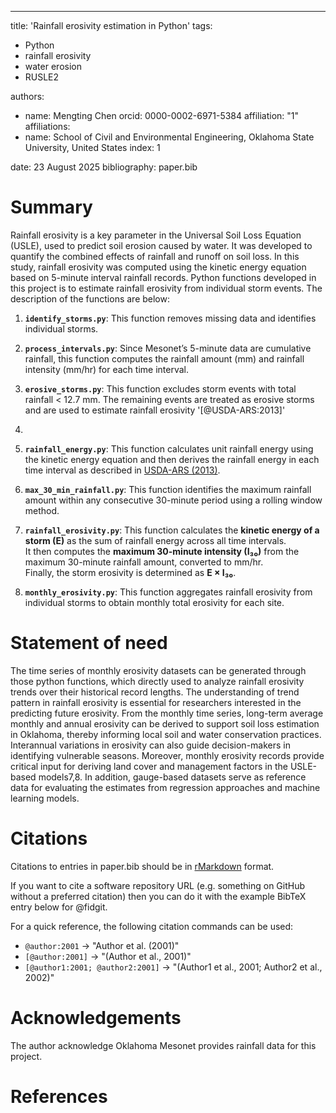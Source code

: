 ---
title: 'Rainfall erosivity estimation in Python'
tags:
  - Python
  - rainfall erosivity
  - water erosion
  - RUSLE2
    
authors:
  - name: Mengting Chen
    orcid: 0000-0002-6971-5384
    affiliation: "1" 
affiliations:
 - name: School of Civil and Environmental Engineering, Oklahoma State University, United States
   index: 1

date: 23 August 2025
bibliography: paper.bib


# Summary

Rainfall erosivity is a key parameter in the Universal Soil Loss Equation (USLE), used to predict soil erosion caused by water. It was developed to quantify the combined effects of rainfall and runoff on soil loss. In this study, rainfall erosivity was computed using the kinetic energy equation based on 5-minute interval rainfall records. Python functions developed in this project is to estimate rainfall erosivity from individual storm events. The description of the functions are below:
1. **`identify_storms.py`**: This function removes missing data and identifies individual storms.  

2. **`process_intervals.py`**: Since Mesonet’s 5-minute data are cumulative rainfall, this function computes the rainfall amount (mm) and rainfall intensity (mm/hr) for each time interval.
   
3. **`erosive_storms.py`**: This function excludes storm events with total rainfall < 12.7 mm. The remaining events are treated as erosive storms and are used to estimate rainfall erosivity '[@USDA-ARS:2013]'
4. 
5. **`rainfall_energy.py`**: This function calculates unit rainfall energy using the kinetic energy equation and then derives the rainfall energy in each time interval as described in [USDA-ARS (2013)](https://www.ars.usda.gov/ARSUserFiles/60600505/rusle/rusle2_science_doc.pdf).

6. **`max_30_min_rainfall.py`**: This function identifies the maximum rainfall amount within any consecutive 30-minute period using a rolling window method.
   
7. **`rainfall_erosivity.py`**: This function calculates the **kinetic energy of a storm (E)** as the sum of rainfall energy across all time intervals.  
  It then computes the **maximum 30-minute intensity (I₃₀)** from the maximum 30-minute rainfall amount, converted to mm/hr.  
  Finally, the storm erosivity is determined as **E × I₃₀**.
   
8. **`monthly_erosivity.py`**: This function aggregates rainfall erosivity from individual storms to obtain monthly total erosivity for each site.


# Statement of need

The time series of monthly erosivity datasets can be generated through those python functions, which directly used to analyze rainfall erosivity trends over their historical record lengths. The understanding of trend pattern in rainfall erosivity is essential for researchers interested in the predicting future erosivity. From the monthly time series, long-term average monthly and annual erosivity can be derived to support soil loss estimation in Oklahoma, thereby informing local soil and water conservation practices. Interannual variations in erosivity can also guide decision-makers in identifying vulnerable seasons. Moreover, monthly erosivity records provide critical input for deriving land cover and management factors in the USLE-based models7,8. In addition, gauge-based datasets serve as reference data for evaluating the estimates from regression approaches and machine learning models. 


# Citations

Citations to entries in paper.bib should be in
[rMarkdown](http://rmarkdown.rstudio.com/authoring_bibliographies_and_citations.html)
format.

If you want to cite a software repository URL (e.g. something on GitHub without a preferred
citation) then you can do it with the example BibTeX entry below for @fidgit.

For a quick reference, the following citation commands can be used:
- `@author:2001`  ->  "Author et al. (2001)"
- `[@author:2001]` -> "(Author et al., 2001)"
- `[@author1:2001; @author2:2001]` -> "(Author1 et al., 2001; Author2 et al., 2002)"


# Acknowledgements

The author acknowledge Oklahoma Mesonet provides rainfall data for this project.

# References

